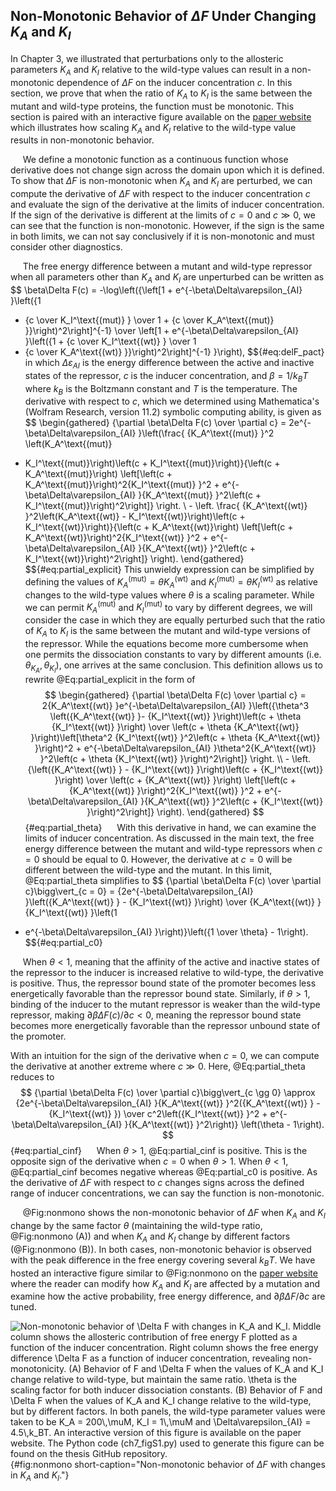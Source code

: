 ## Non-Monotonic Behavior of $\Delta F$ Under Changing $K_A$ and $K_I$

In Chapter 3, we illustrated that perturbations only to the allosteric
parameters $K_A$ and $K_I$ relative to the wild-type values can result in a
non-monotonic dependence of $\Delta F$ on the inducer concentration $c$. In
this section, we prove that when the ratio of $K_A$ to $K_I$ is the same
between the mutant and wild-type proteins, the function must be monotonic.
This section is paired with an interactive figure available on the [paper
website](https://www.rpgroup.caltech.edu/mwc_mutants) which illustrates how
scaling $K_A$ and $K_I$ relative to the wild-type value results in
non-monotonic behavior.

&nbsp;&nbsp;&nbsp;&nbsp;&nbsp;We define a monotonic function as a continuous
function whose derivative does not change sign across the domain upon which
it is defined. To show that $\Delta F$ is non-monotonic when $K_A$ and $K_I$
are perturbed, we can compute the derivative of $\Delta F$ with respect to
the inducer concentration $c$ and evaluate the sign of the derivative at the
limits of inducer concentration. If the sign of the derivative is different
at the limits of $c = 0$ and $c \gg 0$, we can see that the function is
non-monotonic. However, if the sign is the same in both limits, we can not
say conclusively if it is non-monotonic and must consider other diagnostics.

&nbsp;&nbsp;&nbsp;&nbsp;&nbsp;The free energy difference between a mutant and
wild-type repressor when all parameters other than $K_A$ and $K_I$ are
unperturbed can be written as
$$
\beta\Delta F(c) = -\log\left({\left[1 + e^{-\beta\Delta\varepsilon_{AI} }\left({1
+ {c \over K_I^\text{(mut)} } \over 1 + {c \over
K_A^\text{(mut)} }}\right)^2\right]^{-1} \over \left[1 +
e^{-\beta\Delta\varepsilon_{AI} }\left({1 + {c \over K_I^\text{(wt)} } \over 1
+ {c \over K_A^\text{(wt)} }}\right)^2\right]^{-1} }\right),
$${#eq:delF_pact}
in which $\Delta\varepsilon_{AI}$ is the energy difference between the active
and inactive states of the repressor, $c$ is the inducer concentration, and
$\beta = 1 / k_BT$ where $k_B$ is the Boltzmann constant and $T$ is the
temperature. The derivative with respect to $c$, which we determined using
Mathematica's (Wolfram Research, version 11.2) symbolic computing ability, is
given as
$$
\begin{gathered}
{\partial \beta\Delta F(c) \over \partial c} =
2e^{-\beta\Delta\varepsilon_{AI} }\left(\frac{ {K_A^\text{(mut)} }^2 \left(K_A^\text{(mut)}
- K_I^\text{(mut)}\right)\left(c + K_I^\text{(mut)}\right)}{\left(c +
K_A^\text{(mut)}\right) \left[\left(c +
K_A^\text{(mut)}\right)^2{K_I^\text{(mut)} }^2 +
e^{-\beta\Delta\varepsilon_{AI} }{K_A^\text{(mut)} }^2\left(c +
K_I^\text{(mut)}\right)^2\right]} \right. \\ - \left.
\frac{ {K_A^\text{(wt)} }^2\left(K_A^\text{(wt)} - K_I^\text{(wt)}\right)\left(c +
K_I^\text{(wt)}\right)}{\left(c + K_A^\text{(wt)}\right) \left[\left(c +
K_A^\text{(wt)}\right)^2{K_I^\text{(wt)} }^2 +
e^{-\beta\Delta\varepsilon_{AI} }{K_A^\text{(wt)} }^2\left(c +
K_I^\text{(wt)}\right)^2\right]} \right).
\end{gathered}
$${#eq:partial_explicit} 
This unwieldy expression can be simplified by defining the values of
$K_A^\text{(mut)} = \theta K_A^\text{(wt)}$ and
$K_I^\text{(mut)} = \theta K_I^\text{(wt)}$ as relative changes to the
wild-type values where $\theta$ is a scaling parameter. While we can
permit $K_A^\text{(mut)}$ and $K_I^\text{(mut)}$ to vary by different
degrees, we will consider the case in which they are equally perturbed
such that the ratio of $K_A$ to $K_I$ is the same between the mutant and
wild-type versions of the repressor. While the equations become more
cumbersome when one permits the dissociation constants to vary by
different amounts (i.e. $\theta_{K_A}, \theta_{K_I}$), one arrives at
the same conclusion. This definition allows us to rewrite 
@Eq:partial_explicit in the form of 
$$
\begin{gathered}
{\partial \beta\Delta F(c) \over \partial c} = 2{K_A^\text{(wt)} }e^{-\beta\Delta\varepsilon_{AI} }\left({\theta^3 \left({K_A^\text{(wt)} }- {K_I^\text{(wt)} }\right)\left(c + \theta {K_I^\text{(wt)} }\right) \over \left(c + \theta {K_A^\text{(wt)} }\right)\left[\theta^2 {K_I^\text{(wt)} }^2\left(c + \theta {K_A^\text{(wt)} }\right)^2 + e^{-\beta\Delta\varepsilon_{AI} }\theta^2{K_A^\text{(wt)} }^2\left(c + \theta {K_I^\text{(wt)} }\right)^2\right]} \right. \\ - \left. {\left({K_A^\text{(wt)} } - {K_I^\text{(wt)} }\right)\left(c + {K_I^\text{(wt)} }\right) 
\over \left(c + {K_A^\text{(wt)} }\right) \left[\left(c +
{K_A^\text{(wt)} }\right)^2{K_I^\text{(wt)} }^2 +
e^{-\beta\Delta\varepsilon_{AI} }{K_A^\text{(wt)} }^2\left(c +
{K_I^\text{(wt)} }\right)^2\right]} \right).
\end{gathered}
$${#eq:partial_theta} 
&nbsp;&nbsp;&nbsp;&nbsp;&nbsp;With this derivative in hand, we can examine the limits of inducer
concentration. As discussed in the main text, the free energy difference
between the mutant and wild-type repressors when $c = 0$ should be equal to
$0$. However, the derivative at $c =0$ will be different between the
wild-type and the mutant. In this limit, @Eq:partial_theta simplifies to
$$
{\partial \beta\Delta F(c) \over \partial c}\bigg\vert_{c = 0} =
{2e^{-\beta\Delta\varepsilon_{AI} }\left({K_A^\text{(wt)} } - {K_I^\text{(wt)} }\right) \over {K_A^\text{(wt)} }{K_I^\text{(wt)} }\left(1
+ e^{-\beta\Delta\varepsilon_{AI} }\right)}\left({1 \over \theta} - 1\right).
$${#eq:partial_c0} 

&nbsp;&nbsp;&nbsp;&nbsp;&nbsp;When $\theta < 1$, meaning that the affinity of
the active and inactive states of the repressor to the inducer is increased
relative to wild-type, the derivative is positive. Thus, the repressor bound
state of the promoter becomes less energetically favorable than the repressor
bound state. Similarly, if $\theta > 1$, binding of the inducer to the mutant
repressor is weaker than the wild-type repressor, making $\partial\beta\Delta
F(c) / \partial c < 0$, meaning the repressor bound state becomes more
energetically favorable than the repressor unbound state of the promoter.

With an intuition for the sign of the derivative when $c = 0$, we can
compute the derivative at another extreme where $c \gg 0$. Here,
@Eq:partial_theta reduces to 
$$
{\partial \beta\Delta F(c) \over \partial c}\bigg\vert_{c \gg 0} \approx
{2e^{-\beta\Delta\varepsilon_{AI} }{K_A^\text{(wt)} }^2({K_A^\text{(wt)} } -
{K_I^\text{(wt)} }) \over c^2\left({K_I^\text{(wt)} }^2 +
e^{-\beta\Delta\varepsilon_{AI} }{K_A^\text{(wt)} }^2\right)} \left(\theta -
1\right).
$${#eq:partial_cinf} 
&nbsp;&nbsp;&nbsp;&nbsp;&nbsp;When $\theta > 1$, @Eq:partial_cinf is positive. This is the opposite sign of
the derivative when $c = 0$ when $\theta > 1$. When $\theta < 1$, @Eq:partial_cinf
becomes negative whereas @Eq:partial_c0 is positive. As the derivative of $\Delta F$
with respect to $c$ changes signs across the defined range of inducer
concentrations, we can say the function is non-monotonic.

&nbsp;&nbsp;&nbsp;&nbsp;&nbsp;@Fig:nonmono shows the non-monotonic behavior
of $\Delta F$ when $K_A$ and $K_I$ change by the same factor $\theta$
(maintaining the wild-type ratio, @Fig:nonmono (A)) and when $K_A$ and $K_I$
change by different factors (@Fig:nonmono (B)). In both cases, non-monotonic
behavior is observed with the peak difference in the free energy covering
several $k_BT$. We have hosted an interactive figure similar to @Fig:nonmono
on the [paper website](https://rpgroup.caltech.edu/mwc_mutants) where the
reader can modify how $K_A$ and $K_I$ are affected by a mutation and examine
how the active probability, free energy difference, and $\partial \beta
\Delta F / \partial c$ are tuned.

![**Non-monotonic behavior of $\Delta F$ with changes in $K_A$ and $K_I$.**
Middle column shows the allosteric contribution of free energy $F$ plotted as
a function of the inducer concentration. Right column shows the free energy
difference $\Delta F$ as a function of inducer concentration, revealing
non-monotonicity. (A) Behavior of $F$ and $\Delta F$ when the values of $K_A$
and $K_I$ change relative to wild-type, but maintain the same ratio. $\theta$
is the scaling factor for both inducer dissociation constants. (B) Behavior
of $F$ and $\Delta F$ when the values of $K_A$ and $K_I$ change relative to
the wild-type, but by different factors. In both panels, the wild-type
parameter values were taken to be $K_A = 200\,\mu$M, $K_I = 1\,\mu$M and
$\Delta\varepsilon_{AI} = 4.5\,k_BT$. An interactive version of this figure
is available on the [paper website.](http://rpgroup.caltech.edu/mwc_mutants) The [Python code                                                
(`ch7_figS1.py`)](https://github.com/gchure/phd/blob/master/src/chapter_07/code/ch7_figS1.py)
used to generate this figure can be found on the thesis [GitHub
repository](https://github.com/gchure/phd).](ch7_figS1){#fig:nonmono
short-caption="Non-monotonic behavior of $\Delta F$ with changes in $K_A$ and
$K_I$."}

